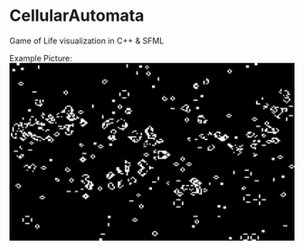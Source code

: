 # CellularAutomata
Game of Life visualization in C++ &amp; SFML

Example Picture:
![Alt text](screenshots/gol.png "Game of Life")
